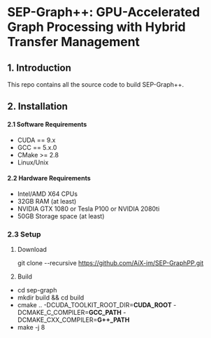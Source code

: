 # SEP-Graph++: GPU-Accelerated Graph Processing with Hybrid Transfer Management #

## 1. Introduction ##
This repo contains all the source code to build SEP-Graph++.

## 2. Installation ##

#### 2.1 Software Requirements ####
* CUDA == 9.x
* GCC == 5.x.0
* CMake >= 2.8
* Linux/Unix

#### 2.2 Hardware Requirements ####

* Intel/AMD X64 CPUs
* 32GB RAM (at least)
* NVIDIA GTX 1080 or Tesla P100 or NVIDIA 2080ti
* 50GB Storage space (at least)

### 2.3 Setup ###
1. Download

    git clone --recursive https://github.com/AiX-im/SEP-GraphPP.git
    
2. Build

  - cd sep-graph
  - mkdir build && cd build
  - cmake .. -DCUDA_TOOLKIT_ROOT_DIR=**CUDA_ROOT** -DCMAKE_C_COMPILER=**GCC_PATH** -DCMAKE_CXX_COMPILER=**G++_PATH**
  - make -j 8

